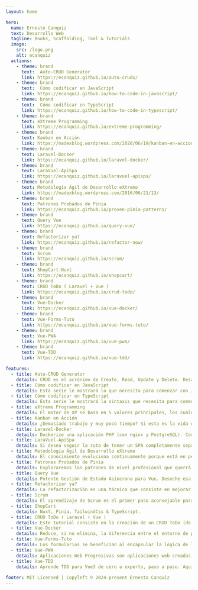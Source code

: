```yaml
---
layout: home

hero:
  name: Ernesto Canquiz
  text: Desarrollo Web
  tagline: Books, Scaffolding, Tool & Tutorials
  image:
    src: /logo.png
    alt: ecanquiz
  actions:
    - theme: brand
      text:  Auto-CRUD Generator
      link: https://ecanquiz.github.io/auto-crudx/
    - theme: brand
      text:  Cómo codificar en JavaScript
      link: https://ecanquiz.github.io/how-to-code-in-javascript/
    - theme: brand
      text:  Cómo codificar en TypeScript
      link: https://ecanquiz.github.io/how-to-code-in-typescript/
    - theme: brand
      text: eXtreme Programming
      link: https://ecanquiz.github.io/extreme-programming/
    - theme: brand
      text: Kanban en Acción
      link: https://madexblog.wordpress.com/2020/06/19/kanban-en-accion/
    - theme: brand
      text: Laravel-Docker
      link: https://ecanquiz.github.io/laravel-docker/
    - theme: brand
      text: LaraVuel-ApiSpa
      link: https://ecanquiz.github.io/laravuel-apispa/
    - theme: brand
      text: Metodología Ágil de Desarrollo eXtremo
      link: https://madexblog.wordpress.com/2016/06/21/13/
    - theme: brand
      text: Patrones Probados de Pinia
      link: https://ecanquiz.github.io/proven-pinia-patterns/
    - theme: brand
      text: Query Vue
      link: https://ecanquiz.github.io/query-vue/      
    - theme: brand
      text: Refactorizar ya?
      link: https://ecanquiz.github.io/refactor-now/
    - theme: brand
      text: Scrum
      link: https://ecanquiz.github.io/scrum/
    - theme: brand
      text: ShopCart-Nuxt
      link: https://ecanquiz.github.io/shopcart/
    - theme: brand
      text: CRUD ToDo ( Laravel + Vue )
      link: https://ecanquiz.github.io/crud-todo/ 
    - theme: brand
      text: Vue-Docker
      link: https://ecanquiz.github.io/vue-docker/
    - theme: brand
      text: Vue-Forms-Tuto
      link: https://ecanquiz.github.io/vue-forms-tuto/
    - theme: brand
      text: Vue-PWA
      link: https://ecanquiz.github.io/vue-pwa/
    - theme: brand
      text: Vue-TDD
      link: https://ecanquiz.github.io/vue-tdd/ 

features:
  - title: Auto-CRUD Generator
    details: CRUD es el acrónimo de Create, Read, Update y Delete. Desarrollar CRUDs es una labor repetitiva. Construya su propio Generador de CRUDs automático según su stack particular.
  - title: Cómo codificar en JavaScript
    details: Esta serie le mostrará lo que necesita para comenzar con JavaScript, lo que le permitirá aprovechar sus bondades para crear código escalable de nivel empresarial.
  - title: Cómo codificar en TypeScript
    details: Esta serie le mostrará la sintaxis que necesita para comenzar con TypeScript, lo que le permitirá aprovechar su sistema de escritura para crear código escalable de nivel empresarial.
  - title: eXtreme Programming
    details: El motor de XP se basa en 5 valores principales, los cuales aplicados de manera simultánea, impulsan la esencia colaborativa del equipo. También tiene un compendio de 12 Prácticas, que podrían ser nombradas como los 12 Hábitos.
  - title: Kanban en Acción
    details: ¿Demasiado trabajo y muy poco tiempo? Si esta es la vida diaria de su equipo, necesita kanban, un método de gestión de conocimiento eficiente diseñado para involucrar a todos los miembros del equipo en la mejora continua de su proceso.
  - title: Laravel-Docker
    details: Dockerize una aplicación PHP (con nginx y PostgreSQL). Comenzar un proyecto PHP rápidamente. Para mantenerlo "ajustado", solo instala las cosas que necesitas y sigue paso a paso adelante.
  - title: LaraVuel-ApiSpa
    details: Si desea seguir la ruta de tener un SPA completamente separado que consume una API de Laravel, estos documentos deberían proporcionar toda la referencia que necesitas para configurar las cosas y empezar con un andamiaje para tu proyecto.
  - title: Metodología Ágil de Desarrollo eXtremo
    details: El conocimiento evoluciona continuamente porque está en permanente movimiento y porque la mejora siempre es posible. Representa la base fundamental para organizar cualquier tipo de proyecto (inclusive un proyecto de vida), porque otorga visión y poder para la acción en un momento histórico y situacional.
  - title: Patrones Probados de Pinia
    details: Exploraremos los patrones de nivel profesional que querrá saber cuando utilice la biblioteca de administración de estado de Vue en producción. Veremos las mejores prácticas para usar Pinia en sus aplicaciones y las aplicaremos a escenarios comunes.
  - title: Query Vue
    details: Potente Gestión de Estado Asíncrona para Vue. Deseche esa gestión de estado granular, la recuperación manual y los interminables tazones de código asincrónico-espagueti. TanStack Query Vue le ofrece mutaciones y consultas declarativas, siempre actualizadas y administradas automáticamente que mejoran directamente sus experiencias de desarrollador y usuario.
  - title: Refactorizar ya?
    details: La refactorización es una técnica que consiste en mejorar el código fuente de una aplicación, sin que dichas modificaciones, afecten el comportamiento externo del sistema. Strike One, Strike Two & Strike Out!
  - title: Scrum
    details: El aprendizaje de Scrum es el primer paso aconsejable para familiarizarse con la Gestión Ágil. Inicialmente se recomienda adoptarlo aplicando reglas definidas adoptando los Pilares, los Roles, los Artefactos y los Eventos originales.
  - title: ShopCart
    details: Nuxt, Pinia, TailwindCss & TypeScript.
  - title: CRUD ToDo ( Laravel + Vue )
    details: Este tutorial consiste en la creación de un CRUD ToDo (de tareas) con Laravel y Vue bajo una arquitectura orientada a microservicios.   
  - title: Vue-Docker
    details: Reduce, si no elimina, la diferencia entre el entorno de producción, desarrollo o pruebas. Entorno robusto bajo Node+Ngnix. Entorno ligero bajo Node. Pruebas durante el desarrollo.
  - title: Vue-Forms-Tuto
    details: Los formularios se benefician al encapsular la lógica de los elementos en componentes. A medida que nuestra aplicación crece, por lo general nuestros formularios también, y tener un formulario construido sin componentes generalmente se convierte en una bomba de relogería.
  - title: Vue-PWA
    details: Aplicaciones Web Progresivas son aplicaciones web creadas y mejoradas con API modernas para ofrecer capacidades, confiabilidad e instalación mejoradas y, al mismo tiempo, llegar a cualquier persona, en cualquier lugar y en cualquier dispositivo, todo con una única base de código.
  - title: Vue-TDD
    details: Aprende TDD para Vue3 de cero a experto, paso a paso. Aquí, explica la correspondiente configuración de Vitest (con Vite) para tus proyectos y la migración a Vitest en cuanto a los Mocks (simulaciones).
    
footer: MIT Licensed | Copyleft © 2024-present Ernesto Canquiz
---
```


